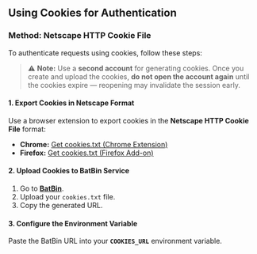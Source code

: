 ## **Using Cookies for Authentication**  

### **Method: Netscape HTTP Cookie File**  

To authenticate requests using cookies, follow these steps:  

> ⚠️ **Note:** Use a **second account** for generating cookies. Once you create and upload the cookies, **do not open the account again** until the cookies expire — reopening may invalidate the session early.

#### **1. Export Cookies in Netscape Format**  
Use a browser extension to export cookies in the **Netscape HTTP Cookie File** format:  

- **Chrome:** [Get cookies.txt (Chrome Extension)](https://chromewebstore.google.com/detail/get-cookiestxt-clean/ahmnmhfbokciafffnknlekllgcnafnie)  
- **Firefox:** [Get cookies.txt (Firefox Add-on)](https://addons.mozilla.org/en-US/firefox/addon/cookies-txt/)  

#### **2. Upload Cookies to BatBin Service**  
1. Go to **[BatBin](https://batbin.me)**.  
2. Upload your `cookies.txt` file.  
3. Copy the generated URL.  

#### **3. Configure the Environment Variable**  
Paste the BatBin URL into your **`COOKIES_URL`** environment variable.  
